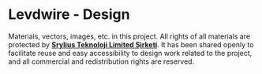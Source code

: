# Levdwire - Design

Materials, vectors, images, etc. in this project. All rights of all materials are protected by **[Srylius Teknoloji Limited Şirketi](https://srylius.com/)**. It has been shared openly to facilitate reuse and easy accessibility to design work related to the project, and all commercial and redistribution rights are reserved.
